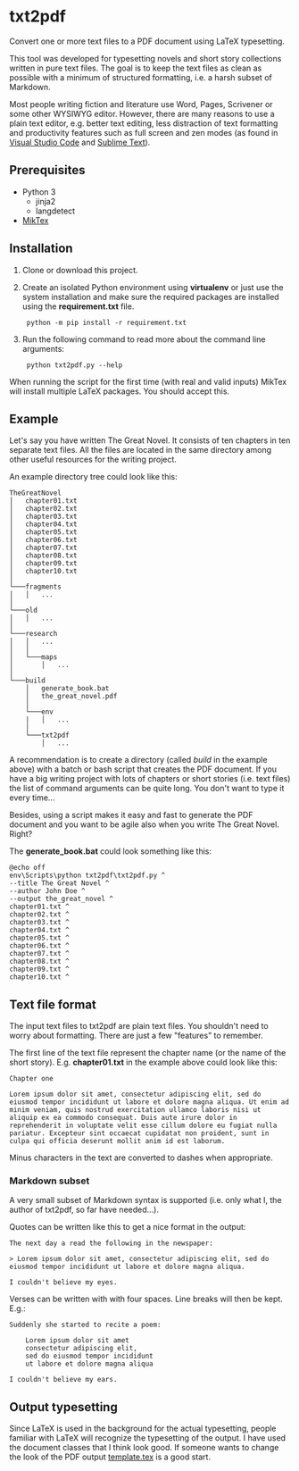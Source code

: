 # txt2pdf

Convert one or more text files to a PDF document using LaTeX typesetting.

This tool was developed for typesetting novels and short story collections written in pure text files.
The goal is to keep the text files as clean as possible with a minimum of structured formatting, i.e. a harsh subset of Markdown.

Most people writing fiction and literature use Word, Pages, Scrivener or some other WYSIWYG editor.
However, there are many reasons to use a plain text editor, e.g. better text editing, less distraction of text formatting and productivity features such as full screen and zen modes (as found in [Visual Studio Code](https://code.visualstudio.com/) and [Sublime Text](https://www.sublimetext.com/)).

## Prerequisites

* Python 3
  * jinja2
  * langdetect
* [MikTex](https://miktex.org/)

## Installation

1. Clone or download this project.

2. Create an isolated Python environment using **virtualenv** or just use the system installation and make sure the required packages are installed using the **requirement.txt** file.

        python -m pip install -r requirement.txt

3. Run the following command to read more about the command line arguments:

        python txt2pdf.py --help

When running the script for the first time (with real and valid inputs) MikTex will install multiple LaTeX packages. You should accept this.

## Example

Let's say you have written The Great Novel. It consists of ten chapters in ten separate text files. All the files are located in the same directory among other useful resources for the writing project.

An example directory tree could look like this:

```text
TheGreatNovel
│   chapter01.txt
│   chapter02.txt
│   chapter03.txt
│   chapter04.txt
│   chapter05.txt
│   chapter06.txt
│   chapter07.txt
│   chapter08.txt
│   chapter09.txt
│   chapter10.txt
│
└───fragments
│   │   ...
│
└───old
│   │   ...
│
└───research
│   │   ...
│   │
│   └───maps
│       │   ...
│
└───build
    │   generate_book.bat
    │   the_great_novel.pdf
    │
    └───env
    |   │   ...
    │
    └───txt2pdf
        │   ...

```

A recommendation is to create a directory (called _build_ in the example above) with a batch or bash script that creates the PDF document. If you have a big writing project with lots of chapters or short stories (i.e. text files) the list of command arguments can be quite long. You don't want to type it every time...

Besides, using a script makes it easy and fast to generate the PDF document and you want to be agile also when you write The Great Novel. Right?

The **generate_book.bat** could look something like this:

```batch
@echo off
env\Scripts\python txt2pdf\txt2pdf.py ^
--title The Great Novel ^
--author John Doe ^
--output the_great_novel ^
chapter01.txt ^
chapter02.txt ^
chapter03.txt ^
chapter04.txt ^
chapter05.txt ^
chapter06.txt ^
chapter07.txt ^
chapter08.txt ^
chapter09.txt ^
chapter10.txt ^
```

## Text file format

The input text files to txt2pdf are plain text files. You shouldn't need to worry about formatting. There are just a few "features" to remember.

The first line of the text file represent the chapter name (or the name of the short story). E.g. **chapter01.txt** in the example above could look like this:

```text
Chapter one

Lorem ipsum dolor sit amet, consectetur adipiscing elit, sed do eiusmod tempor incididunt ut labore et dolore magna aliqua. Ut enim ad minim veniam, quis nostrud exercitation ullamco laboris nisi ut aliquip ex ea commodo consequat. Duis aute irure dolor in reprehenderit in voluptate velit esse cillum dolore eu fugiat nulla pariatur. Excepteur sint occaecat cupidatat non proident, sunt in culpa qui officia deserunt mollit anim id est laborum.
```

Minus characters in the text are converted to dashes when appropriate.

### Markdown subset

A very small subset of Markdown syntax is supported (i.e. only what I, the author of txt2pdf, so far have needed...).

Quotes can be written like this to get a nice format in the output:

```text
The next day a read the following in the newspaper:

> Lorem ipsum dolor sit amet, consectetur adipiscing elit, sed do eiusmod tempor incididunt ut labore et dolore magna aliqua.

I couldn't believe my eyes.
```

Verses can be written with with four spaces. Line breaks will then be kept. E.g.:

```text
Suddenly she started to recite a poem:

    Lorem ipsum dolor sit amet
    consectetur adipiscing elit,
    sed do eiusmod tempor incididunt
    ut labore et dolore magna aliqua

I couldn't believe my ears.
```

## Output typesetting

Since LaTeX is used in the background for the actual typesetting, people familiar with LaTeX will recognize the typesetting of the output.
I have used the document classes that I think look good. If someone wants to change the look of the PDF output [template.tex](./template.tex) is a good start.
